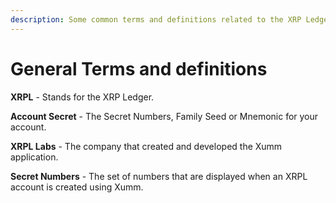 ```yaml
---
description: Some common terms and definitions related to the XRP Ledger and Xumm
---
```


# General Terms and definitions

**XRPL** - Stands for the XRP Ledger.

**Account Secret** - The Secret Numbers, Family Seed or Mnemonic for your account.

**XRPL Labs** - The company that created and developed the Xumm application.

**Secret Numbers** - The set of numbers that are displayed when an XRPL account is created using Xumm.

